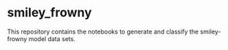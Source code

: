 # smiley_frowny

This repository contains the notebooks to generate and classify the smiley-frowny model data sets.
